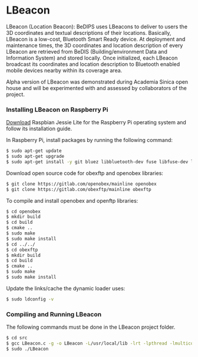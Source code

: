 # LBeacon

LBeacon (Location Beacon): BeDIPS uses LBeacons to deliver to users the 3D coordinates and textual descriptions of their locations. Basically, LBeacon is a low-cost, Bluetooth Smart Ready device. At deployment and maintenance times, the 3D coordinates and location description of every LBeacon are retrieved from BeDIS (Building/environment Data and Information System) and stored locally. Once initialized, each LBeacon broadcast its coordinates and location description to Bluetooth enabled mobile devices nearby within its coverage area.

Alpha version of LBeacon was demonstrated during Academia Sinica open house and will be experimented with and assessed by collaborators of the project.

### Installing LBeacon on Raspberry Pi

[Download](https://www.raspberrypi.org/downloads/raspbian/) Raspbian Jessie Lite for the Raspberry Pi operating system and follow its installation guide.

In Raspberry Pi, install packages by running the following command:
```sh
$ sudo apt-get update
$ sudo apt-get upgrade
$ sudo apt-get install -y git bluez libbluetooth-dev fuse libfuse-dev libexpat1-dev swig python-dev ruby ruby-dev libusb-1.0-0-dev default-jdk xsltproc libxml2-utils cmake doxygen
```
Download open source code for obexftp and openobex libraries:
```sh
$ git clone https://gitlab.com/openobex/mainline openobex
$ git clone https://gitlab.com/obexftp/mainline obexftp
```
To compile and install openobex and openftp libraries:
```sh
$ cd openobex
$ mkdir build
$ cd build
$ cmake ..
$ sudo make
$ sudo make install
$ cd ../../
$ cd obexftp
$ mkdir build
$ cd build
$ cmake ..
$ sudo make
$ sudo make install
```
Update the links/cache the dynamic loader uses:
```sh
$ sudo ldconfig -v
```

### Compiling and Running LBeacon
The following commands must be done in the LBeacon project folder.
```sh
$ cd src
$ gcc LBeacon.c -g -o LBeacon -L/usr/local/lib -lrt -lpthread -lmulticobex -lbfb -lbluetooth -lobexftp -lopenobex
$ sudo ./LBeacon
```